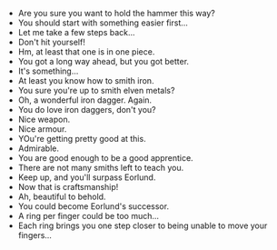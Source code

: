 - Are you sure you want to hold the hammer this way?
- You should start with something easier first...
- Let me take a few steps back...
- Don't hit yourself!
- Hm, at least that one is in one piece.
- You got a long way ahead, but you got better.
- It's something...
- At least you know how to smith iron.
- You sure you're up to smith elven metals?
- Oh, a wonderful iron dagger. Again.
- You do love iron daggers, don't you?
- Nice weapon.
- Nice armour.
- YOu're getting pretty good at this.
- Admirable.
- You are good enough to be a good apprentice.
- There are not many smiths left to teach you.
- Keep up, and you'll surpass Eorlund.
- Now that is craftsmanship!
- Ah, beautiful to behold.
- You could become Eorlund's successor.
- A ring per finger could be too much...
- Each ring brings you one step closer to being unable to move your fingers...
